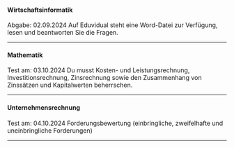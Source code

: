 #### Wirtschaftsinformatik
Abgabe: 02.09.2024
Auf Eduvidual steht eine Word-Datei zur Verfügung, lesen und beantworten Sie die Fragen.
___
#### Mathematik
Test am: 03.10.2024
Du musst Kosten- und Leistungsrechnung, Investitionsrechnung, Zinsrechnung sowie den Zusammenhang von Zinssätzen und Kapitalwerten beherrschen.
___
#### Unternehmensrechnung
Test am: 04.10.2024
Forderungsbewertung (einbringliche, zweifelhafte und uneinbringliche Forderungen)
___